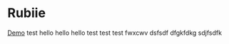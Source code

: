# Rubiie
[Demo](http://rubiie.yawe.me/)
test
hello
hello
hello
test
test
test
fwxcwv
dsfsdf
dfgkfdkg
sdjfsdfk
